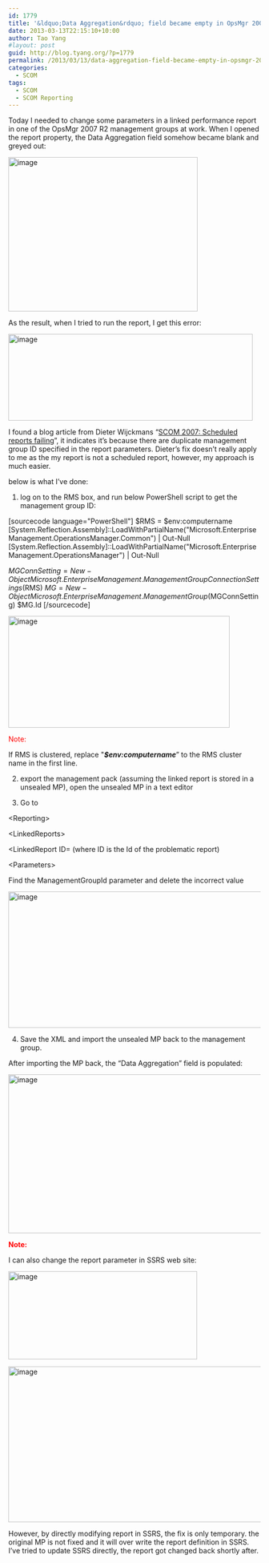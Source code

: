 ```yaml
---
id: 1779
title: '&ldquo;Data Aggregation&rdquo; field became empty in OpsMgr 2007 linked Performance Report'
date: 2013-03-13T22:15:10+10:00
author: Tao Yang
#layout: post
guid: http://blog.tyang.org/?p=1779
permalink: /2013/03/13/data-aggregation-field-became-empty-in-opsmgr-2007-linked-performance-report/
categories:
  - SCOM
tags:
  - SCOM
  - SCOM Reporting
---
```

Today I needed to change some parameters in a linked performance report in one of the OpsMgr 2007 R2 management groups at work. When I opened the report property, the Data Aggregation field somehow became blank and greyed out:

<a href="http://blog.tyang.org/wp-content/uploads/2013/03/image9.png"><img style="background-image: none; padding-left: 0px; padding-right: 0px; display: inline; padding-top: 0px; border: 0px;" title="image" alt="image" src="http://blog.tyang.org/wp-content/uploads/2013/03/image_thumb8.png" width="378" height="308" border="0" /></a>

As the result, when I tried to run the report, I get this error:

<a href="http://blog.tyang.org/wp-content/uploads/2013/03/image10.png"><img style="background-image: none; padding-left: 0px; padding-right: 0px; display: inline; padding-top: 0px; border: 0px;" title="image" alt="image" src="http://blog.tyang.org/wp-content/uploads/2013/03/image_thumb9.png" width="488" height="173" border="0" /></a>

I found a blog article from Dieter Wijckmans “<a href="http://scug.be/dieter/2011/05/16/scom-2007-scheduled-reports-failing/">SCOM 2007: Scheduled reports failing</a>”, it indicates it’s because there are duplicate management group ID specified in the report parameters. Dieter’s fix doesn’t really apply to me as the my report is not a scheduled report, however, my approach is much easier.

below is what I’ve done:

1. log on to the RMS box, and run below PowerShell script to get the management group ID:

[sourcecode language="PowerShell"]
$RMS = $env:computername
[System.Reflection.Assembly]::LoadWithPartialName(&quot;Microsoft.EnterpriseManagement.OperationsManager.Common&quot;) | Out-Null
[System.Reflection.Assembly]::LoadWithPartialName(&quot;Microsoft.EnterpriseManagement.OperationsManager&quot;) | Out-Null

$MGConnSetting = New-Object Microsoft.EnterpriseManagement.ManagementGroupConnectionSettings($RMS)
$MG = New-Object Microsoft.EnterpriseManagement.ManagementGroup($MGConnSetting)
$MG.Id
[/sourcecode]

<a href="http://blog.tyang.org/wp-content/uploads/2013/03/image11.png"><img style="background-image: none; margin: 0px; padding-left: 0px; padding-right: 0px; display: inline; padding-top: 0px; border: 0px;" title="image" alt="image" src="http://blog.tyang.org/wp-content/uploads/2013/03/image_thumb10.png" width="442" height="223" border="0" /></a>

<span style="color: #ff0000;">Note:</span>

If RMS is clustered, replace "<em><strong>$env:computername</strong></em>” to the RMS cluster name in the first line.

2. export the management pack (assuming the linked report is stored in a unsealed MP), open the unsealed MP in a text editor

3. Go to

&lt;Reporting&gt;

&lt;LinkedReports&gt;

&lt;LinkedReport ID= (where ID is the Id of the problematic report)

&lt;Parameters&gt;

Find the ManagementGroupId parameter and delete the incorrect value

<a href="http://blog.tyang.org/wp-content/uploads/2013/03/image12.png"><img style="background-image: none; padding-left: 0px; padding-right: 0px; display: inline; padding-top: 0px; border: 0px;" title="image" alt="image" src="http://blog.tyang.org/wp-content/uploads/2013/03/image_thumb11.png" width="578" height="272" border="0" /></a>

4. Save the XML and import the unsealed MP back to the management group.

After importing the MP back, the “Data Aggregation” field is populated:

<a href="http://blog.tyang.org/wp-content/uploads/2013/03/image13.png"><img style="background-image: none; padding-left: 0px; padding-right: 0px; display: inline; padding-top: 0px; border: 0px;" title="image" alt="image" src="http://blog.tyang.org/wp-content/uploads/2013/03/image_thumb12.png" width="518" height="317" border="0" /></a>

<strong><span style="color: #ff0000;">Note:</span></strong>

I can also change the report parameter in SSRS web site:

<a href="http://blog.tyang.org/wp-content/uploads/2013/03/image14.png"><img style="background-image: none; margin: 0px; padding-left: 0px; padding-right: 0px; display: inline; padding-top: 0px; border: 0px;" title="image" alt="image" src="http://blog.tyang.org/wp-content/uploads/2013/03/image_thumb13.png" width="377" height="176" border="0" /></a>

<a href="http://blog.tyang.org/wp-content/uploads/2013/03/image15.png"><img style="background-image: none; margin: 0px; padding-left: 0px; padding-right: 0px; display: inline; padding-top: 0px; border: 0px;" title="image" alt="image" src="http://blog.tyang.org/wp-content/uploads/2013/03/image_thumb14.png" width="580" height="311" border="0" /></a>

However, by directly modifying report in SSRS, the fix is only temporary. the original MP is not fixed and it will over write the report definition in SSRS. I’ve tried to update SSRS directly, the report got changed back shortly after.